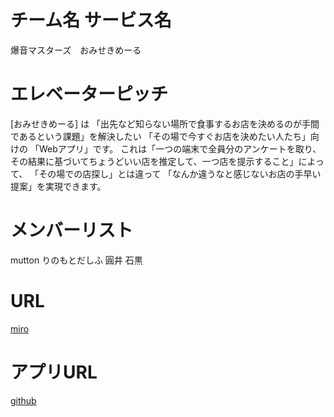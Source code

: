 # チーム名 サービス名
爆音マスターズ　おみせきめーる
# エレベーターピッチ
[おみせきめーる] は
「出先など知らない場所で食事するお店を決めるのが手間であるという課題」を解決したい
「その場で今すぐお店を決めたい人たち」向けの
「Webアプリ」です。
これは「一つの端末で全員分のアンケートを取り、その結果に基づいてちょうどいい店を推定して、一つ店を提示すること」によって、
「その場での店探し」とは違って
「なんか違うなと感じないお店の手早い提案」を実現できます。
# メンバーリスト
mutton りのもとだしふ 圓井 石黒
# URL
[miro](https://miro.com/app/board/uXjVM4W_zxA=/)
# アプリURL
[github](https://github.com/enpitut2023/omise-kimeru)

